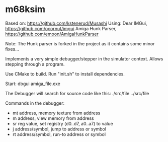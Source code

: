# m68ksim
Based on: https://github.com/kstenerud/Musashi
Using: 
	Dear IMGui, https://github.com/ocornut/imgui
	Amiga Hunk Parser, https://github.com/emoon/AmigaHunkParser

Note: The Hunk parser is forked in the project as it contains some minor fixes...


Implements a very simple debugger/stepper in the simulator context.
Allows stepping through a program.

Use CMake to build. Run "init.sh" to install dependencies.

Start: dbgui amiga_file.exe

The Debugger will search for source code like this:
	./src/file
	../src/file

Commands in the debugger:
- mt address, memory texture from address
- m address, view memory from address
- sr reg value, set registry (d0..d7, a0..a7) to value
- j address/symbol, jump to address or symbol
- rt address/symbol, run-to address or symbol


